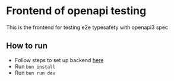 # Frontend of openapi testing

This is the frontend for testing e2e typesafety with openapi3 spec

## How to run

- Follow steps to set up backend [here](/open-api/be/README.md)
- Run `bun install`
- Run `bun run dev`
